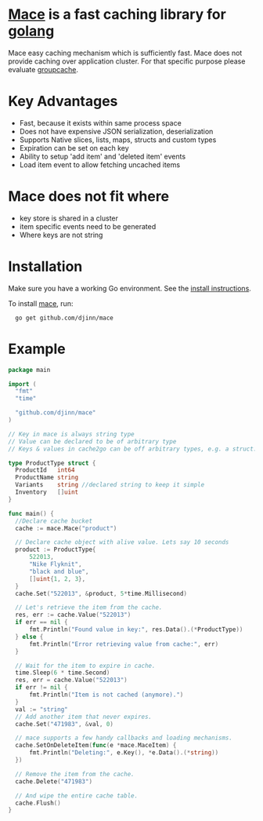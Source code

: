 # [Mace](https://github.com/djinn/mace) is a fast caching library for [golang](https://github.com/golang/go)
Mace easy caching mechanism which is sufficiently fast. Mace does not provide
caching over application cluster. For that specific purpose please evaluate
[groupcache](https://github.com/golang/groupcache).

# Key Advantages
  * Fast, because it exists within same process space
  * Does not have expensive JSON serialization, deserialization
  * Supports Native slices, lists, maps, structs and custom types
  * Expiration can be set on each key
  * Ability to setup 'add item' and 'deleted item' events
  * Load item event to allow fetching uncached items

# Mace does not fit where
  * key store is shared in a cluster
  * item specific events need to be generated
  * Where keys are not string

# Installation

Make sure you have a working Go environment. See the [install instructions](http://golang.org/doc/install.html).

To install [mace](https://github.com/djinn/mace), run:

      go get github.com/djinn/mace


# Example
  ```go
  package main

  import (
  	"fmt"
  	"time"

  	"github.com/djinn/mace"
  )

  // Key in mace is always string type
  // Value can be declared to be of arbitrary type
  // Keys & values in cache2go can be off arbitrary types, e.g. a struct.

  type ProductType struct {
  	ProductId   int64
  	ProductName string
  	Variants    string //declared string to keep it simple
  	Inventory   []uint
  }

  func main() {
  	//Declare cache bucket
  	cache := mace.Mace("product")

  	// Declare cache object with alive value. Lets say 10 seconds
  	product := ProductType{
  		522013,
  		"Nike Flyknit",
  		"black and blue",
  		[]uint{1, 2, 3},
  	}
  	cache.Set("522013", &product, 5*time.Millisecond)

  	// Let's retrieve the item from the cache.
  	res, err := cache.Value("522013")
  	if err == nil {
  		fmt.Println("Found value in key:", res.Data().(*ProductType))
  	} else {
  		fmt.Println("Error retrieving value from cache:", err)
  	}

  	// Wait for the item to expire in cache.
  	time.Sleep(6 * time.Second)
  	res, err = cache.Value("522013")
  	if err != nil {
  		fmt.Println("Item is not cached (anymore).")
  	}
  	val := "string"
  	// Add another item that never expires.
  	cache.Set("471983", &val, 0)

  	// mace supports a few handy callbacks and loading mechanisms.
  	cache.SetOnDeleteItem(func(e *mace.MaceItem) {
  		fmt.Println("Deleting:", e.Key(), *e.Data().(*string))
  	})

  	// Remove the item from the cache.
  	cache.Delete("471983")

  	// And wipe the entire cache table.
  	cache.Flush()
  }
  ```
